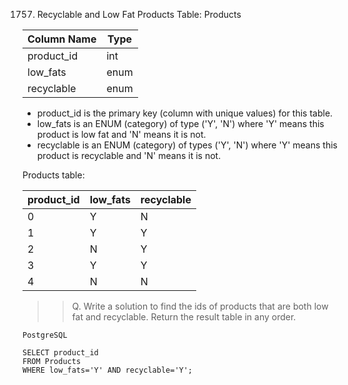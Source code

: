 1757. Recyclable and Low Fat Products
Table: Products


| Column Name | Type    |
|-------------|---------|
| product_id  | int     |
| low_fats    | enum    |
| recyclable  | enum    |

* product_id is the primary key (column with unique values) for this table.
* low_fats is an ENUM (category) of type ('Y', 'N') where 'Y' means this product is low fat and 'N' means it is not.
* recyclable is an ENUM (category) of types ('Y', 'N') where 'Y' means this product is recyclable and 'N' means it is not.
 

Products table:

| product_id  | low_fats | recyclable |
|-------------|----------|------------|
| 0           | Y        | N          |
| 1           | Y        | Y          |
| 2           | N        | Y          |
| 3           | Y        | Y          |
| 4           | N        | N          |


>>Q. Write a solution to find the ids of products that are both low fat and recyclable. Return the result table in any order.

`PostgreSQL`
```
SELECT product_id
FROM Products
WHERE low_fats='Y' AND recyclable='Y';
```
